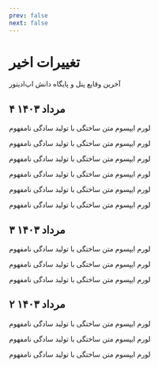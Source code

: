 ```yaml
---
prev: false
next: false
---
```

# تغییرات اخیر
آخرین وقایع پنل و پایگاه دانش اپ‌ادیتور

۴ مرداد ۱۴۰۳ <Badge type="info" text="پنل" />
 ----

<Badge type="tip" text="ویژگی جدید" /> لورم ایپسوم متن ساختگی با تولید سادگی نامفهوم
 
<Badge type="tip" text="ویژگی جدید" /> لورم ایپسوم متن ساختگی با تولید سادگی نامفهوم
 
<Badge type="tip" text="ویژگی جدید" /> لورم ایپسوم متن ساختگی با تولید سادگی نامفهوم
 
<Badge type="warning" text="بهبود عملکرد" /> لورم ایپسوم متن ساختگی با تولید سادگی نامفهوم
 
<Badge type="warning" text="بهبود عملکرد" /> لورم ایپسوم متن ساختگی با تولید سادگی نامفهوم
 
<Badge type="danger" text="رفع باگ" /> لورم ایپسوم متن ساختگی با تولید سادگی نامفهوم

۳ مرداد ۱۴۰۳ <Badge type="info" text="پایگاه دانش" />
 ----

<Badge type="tip" text="ویژگی جدید" /> لورم ایپسوم متن ساختگی با تولید سادگی نامفهوم
 
<Badge type="tip" text="ویژگی جدید" /> لورم ایپسوم متن ساختگی با تولید سادگی نامفهوم
 
<Badge type="warning" text="بهبود عملکرد" /> لورم ایپسوم متن ساختگی با تولید سادگی نامفهوم

۲ مرداد ۱۴۰۳ <Badge type="info" text="پایگاه دانش" />
 ----

<Badge type="tip" text="ویژگی جدید" /> لورم ایپسوم متن ساختگی با تولید سادگی نامفهوم
 
<Badge type="tip" text="ویژگی جدید" /> لورم ایپسوم متن ساختگی با تولید سادگی نامفهوم
 
<Badge type="warning" text="بهبود عملکرد" /> لورم ایپسوم متن ساختگی با تولید سادگی نامفهوم